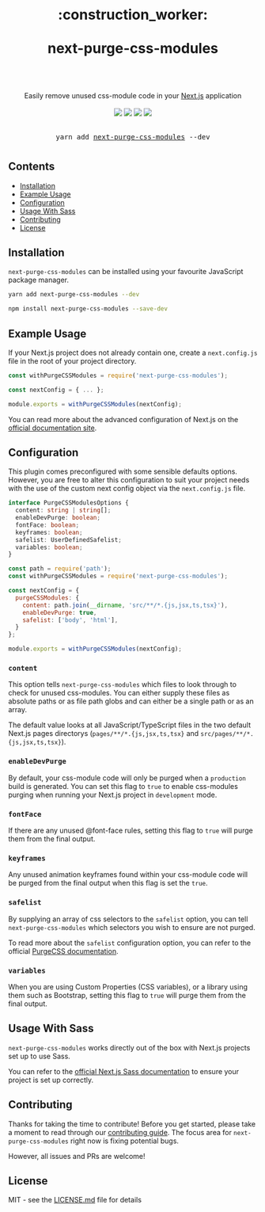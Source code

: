 <div align="center">
  <h1>
    <br />
    <div>:construction_worker:</div>
    <br />
    <div>next-purge-css-modules</div>
    <br />
  </h1>
  <br />
  <div>Easily remove unused css-module code in your <a href="https://github.com/vercel/next.js">Next.js</a> application</div>
  <br />
  <a href="https://www.npmjs.com/package/next-purge-css-modules"><img src="https://img.shields.io/npm/v/next-purge-css-modules?style=flat-square" /></a>
  <a href="https://coveralls.io/github/eels/next-purge-css-modules"><img src="https://img.shields.io/coveralls/github/eels/next-purge-css-modules?label=Coverage&style=flat-square" /></a>
  <a href="https://github.com/eels/next-purge-css-modules/actions/workflows/codeql-analysis.yml"><img src="https://img.shields.io/github/workflow/status/eels/next-purge-css-modules/CodeQL%20Analysis?label=CodeQL&style=flat-square" /></a>
  <a href="https://www.npmjs.com/package/next-purge-css-modules"><img src="https://img.shields.io/npm/dm/next-purge-css-modules?label=Downloads&style=flat-square" /></a>
  <br /><br />
  <pre>yarn add <a href="https://www.npmjs.com/package/next-purge-css-modules">next-purge-css-modules</a> --dev</pre>
  <h1></h1>
</div>

## Contents

- [Installation](#installation)
- [Example Usage](#example-usage)
- [Configuration](#configuration)
- [Usage With Sass](#usage-with-sass)
- [Contributing](#contributing)
- [License](#license)

## Installation

`next-purge-css-modules` can be installed using your favourite JavaScript package manager.

```bash
yarn add next-purge-css-modules --dev
```

```bash
npm install next-purge-css-modules --save-dev
```

## Example Usage

If your Next.js project does not already contain one, create a `next.config.js` file in the root of your project directory.

```js
const withPurgeCSSModules = require('next-purge-css-modules');

const nextConfig = { ... };

module.exports = withPurgeCSSModules(nextConfig);
```

You can read more about the advanced configuration of Next.js on the [official documentation site](https://nextjs.org/docs/api-reference/next.config.js/introduction).

## Configuration

This plugin comes preconfigured with some sensible defaults options. However, you are free to alter this configuration to suit your project needs with the use of the custom next config object via the `next.config.js` file.

```ts
interface PurgeCSSModulesOptions {
  content: string | string[];
  enableDevPurge: boolean;
  fontFace: boolean;
  keyframes: boolean;
  safelist: UserDefinedSafelist;
  variables: boolean;
}
```

```js
const path = require('path');
const withPurgeCSSModules = require('next-purge-css-modules');

const nextConfig = {
  purgeCSSModules: {
    content: path.join(__dirname, 'src/**/*.{js,jsx,ts,tsx}'),
    enableDevPurge: true,
    safelist: ['body', 'html'],
  }
};

module.exports = withPurgeCSSModules(nextConfig);
```

### `content`

This option tells `next-purge-css-modules` which files to look through to check for unused css-modules. You can either supply these files as absolute paths or as file path globs and can either be a single path or as an array.

The default value looks at all JavaScript/TypeScript files in the two default Next.js pages directorys (`pages/**/*.{js,jsx,ts,tsx}` and `src/pages/**/*.{js,jsx,ts,tsx}`).

### `enableDevPurge`

By default, your css-module code will only be purged when a `production` build is generated. You can set this flag to `true` to enable css-modules purging when running your Next.js project in `development` mode.

### `fontFace`

If there are any unused @font-face rules, setting this flag to `true` will purge them from the final output.

### `keyframes`

Any unused animation keyframes found within your css-module code will be purged from the final output when this flag is set the `true`.

### `safelist`

By supplying an array of css selectors to the `safelist` option, you can tell `next-purge-css-modules` which selectors you wish to ensure are not purged.

To read more about the `safelist` configuration option, you can refer to the official [PurgeCSS documentation](https://purgecss.com/configuration.html).

### `variables`

When you are using Custom Properties (CSS variables), or a library using them such as Bootstrap, setting this flag to `true` will purge them from the final output.

## Usage With Sass

`next-purge-css-modules` works directly out of the box with Next.js projects set up to use Sass.

You can refer to the [official Next.js Sass documentation](https://nextjs.org/docs/basic-features/built-in-css-support#sass-support) to ensure your project is set up correctly.

## Contributing

Thanks for taking the time to contribute! Before you get started, please take a moment to read through our [contributing guide](https://github.com/eels/next-purge-css-modules/blob/main/.github/CONTRIBUTING.md). The focus area for `next-purge-css-modules` right now is fixing potential bugs.

However, all issues and PRs are welcome!

## License

MIT - see the [LICENSE.md](https://github.com/eels/next-purge-css-modules/blob/main/LICENSE.md) file for details
